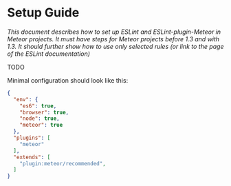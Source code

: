 # Setup Guide

*This document describes how to set up ESLint and ESLint-plugin-Meteor in Meteor projects.*
*It must have steps for Meteor projects before 1.3 and with 1.3.*
*It should further show how to use only selected rules (or link to the page of the ESLint documentation)*

TODO


Minimal configuration should look like this:

```json
{
  "env": {
    "es6": true,
    "browser": true,
    "node": true,
    "meteor": true
  },
  "plugins": [
    "meteor"
  ],
  "extends": [
    "plugin:meteor/recommended",
  ]
}
```
